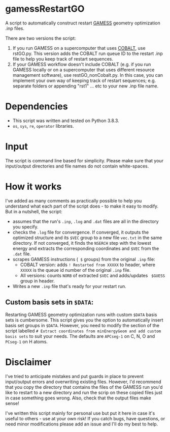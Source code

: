 # gamessRestartGO
A script to automatically construct restart [GAMESS](https://en.wikipedia.org/wiki/GAMESS_(US)) geometry optimization .inp files.

There are two versions the script:
1. If you run GAMESS on a supercomputer that uses [COBALT](https://www.anl.gov/mcs/cobalt-componentbased-lightweight-toolkit), use rstGO.py. This version adds the COBALT run queue ID to the restart .inp file to help you keep track of restart sequences.
2. If your GAMESS workflow doesn't include COBALT (e.g. if you run GAMESS locally or on a supercomputer that uses different resource management software), use restGO_nonCobalt.py. In this case, you can implement your own way of keeping track of restart sequences; e.g. separate folders or appending "rst1" ... etc to your new .inp file name.

# Dependencies
- This script was written and tested on Python 3.8.3.
- `os`, `sys`, `re`, `operator` libraries.

# Input
The script is command line based for simplicity. Please make sure that your input/output directories and file names do not contain white-spaces.

# How it works
I've added as many comments as practically possible to help you understand what each part of the script does - to make it easy to modify. But in a nutshell, the script:
- assumes that the run's `.inp`, `.log` and `.dat` files are all in the directory you specify.
- checks the `.log` file for convergence. If converged, it outputs the optimized structure and its `$VEC` group to a new file `vec.txt` in the same directory. If not converged, it finds the `NSERCH` step with the lowest energy and extracts the corresponding coordinates and `$VEC` from the `.dat` file.
- scrapes GAMESS instructions (` $` groups) from the original `.inp` file:
  - COBALT version: adds `! Restarted from XXXXX` to header, where `XXXXX` is the queue id number of the original `.inp` file.
  - All versions: counts `NORB` of extracted `$VEC` and adds/updates ` $GUESS` group in header.
- Writes a new `.inp` file that's ready for your restart run.

## Custom basis sets in `$DATA`:
  Restarting GAMESS geometry optimization runs with custom `$DATA` basis sets is cumbersome. This script gives you the option to automatically insert basis set groups in `$DATA`. However, you need to modify the section of the script labelled `# Extract coordinates from minEnergyGeom and add custom basis sets` to suit your needs. The defaults are `APCseg-1` on C, N, O and `PCseg-1` on H atoms.
  
# Disclaimer
I've tried to anticipate mistakes and put guards in place to prevent input/output errors and overwriting existing files. However, I'd recommend that you copy the directory that contains the files of the GAMESS run you'd like to restart to a new directory and run the scrip on these copied files just in case something goes wrong. Also, check that the output files make sense!

I've written this script mainly for personal use but put it here in case it's useful to others - use at your own risk! If you catch bugs, have questions, or need minor modifications please add an issue and I'll do my best to help.
